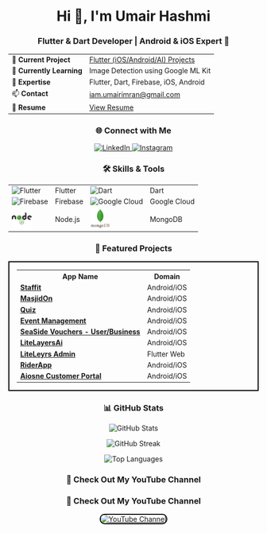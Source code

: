 <h1 align="center">Hi 👋, I'm Umair Hashmi</h1> <h3 align="center">Flutter & Dart Developer | Android & iOS Expert 🚀</h3> <table align="center"> <tr> <td>🔭 <strong>Current Project</strong></td> <td><a href="https://github.com/Umaiir11" target="_blank">Flutter (iOS/Android/AI) Projects</a></td> </tr> <tr> <td>🌱 <strong>Currently Learning</strong></td> <td>Image Detection using Google ML Kit</td> </tr> <tr> <td>💬 <strong>Expertise</strong></td> <td>Flutter, Dart, Firebase, iOS, Android</td> </tr> <tr> <td>📫 <strong>Contact</strong></td> <td><a href="mailto:iam.umairimran@gmail.com">iam.umairimran@gmail.com</a></td> </tr> <tr> <td>📄 <strong>Resume</strong></td> <td><a href="https://drive.google.com/file/d/1ZeBnL0Lc9WqcnDBuujcCpIshkZhGoNse/view?usp=drive_link" target="_blank">View Resume</a></td> </tr> </table> <h3 align="center">🌐 Connect with Me</h3> <p align="center"> <a href="https://www.linkedin.com/in/umair-hashmi/" target="_blank"> <img src="https://raw.githubusercontent.com/rahuldkjain/github-profile-readme-generator/master/src/images/icons/Social/linked-in-alt.svg" alt="LinkedIn" height="30" width="40"/> </a> <a href="https://instagram.com/umair.hashmiii" target="_blank"> <img src="https://raw.githubusercontent.com/rahuldkjain/github-profile-readme-generator/master/src/images/icons/Social/instagram.svg" alt="Instagram" height="30" width="40"/> </a> </p> <h3 align="center">🛠️ Skills & Tools</h3> <table align="center"> <tr> <td><img src="https://www.vectorlogo.zone/logos/flutterio/flutterio-icon.svg" alt="Flutter" width="40" height="40"/></td> <td>Flutter</td> <td><img src="https://www.vectorlogo.zone/logos/dartlang/dartlang-icon.svg" alt="Dart" width="40" height="40"/></td> <td>Dart</td> </tr> <tr> <td><img src="https://www.vectorlogo.zone/logos/firebase/firebase-icon.svg" alt="Firebase" width="40" height="40"/></td> <td>Firebase</td> <td><img src="https://www.vectorlogo.zone/logos/google_cloud/google_cloud-icon.svg" alt="Google Cloud" width="40" height="40"/></td> <td>Google Cloud</td> </tr> <tr> <td><img src="https://raw.githubusercontent.com/devicons/devicon/master/icons/nodejs/nodejs-original-wordmark.svg" alt="Node.js" width="40" height="40"/></td> <td>Node.js</td> <td><img src="https://raw.githubusercontent.com/devicons/devicon/master/icons/mongodb/mongodb-original-wordmark.svg" alt="MongoDB" width="40" height="40"/></td> <td>MongoDB</td> </tr> </table> <h3 align="center">💼 Featured Projects</h3> <table align="center" width="80%" style="border: 2px solid black; padding: 15px;"> <tr> <th>App Name</th> <th>Domain</th> </tr> <tr> <td><a href="https://www.linkedin.com/in/umair-hashmi/" target="_blank"><strong>Staffit</strong></a></td> <td>Android/iOS</td> </tr> <tr> <td><a href="https://www.linkedin.com/in/umair-hashmi/" target="_blank"><strong>MasjidOn</strong></a></td> <td>Android/iOS</td> </tr> <tr> <td><a href="https://www.linkedin.com/in/umair-hashmi/" target="_blank"><strong>Quiz</strong></a></td> <td>Android/iOS</td> </tr> <tr> <td><a href="http://www.umair.com" target="_blank"><strong>Event Management</strong></a></td> <td>Android/iOS</td> </tr> <tr> <td><a href="http://www.umair.com" target="_blank"><strong>SeaSide Vouchers - User/Business</strong></a></td> <td>Android/iOS</td> </tr> <tr> <td><a href="https://www.linkedin.com/in/umair-hashmi/" target="_blank"><strong>LiteLayersAi</strong></a></td> <td>Android/iOS</td> </tr> <tr> <td><a href="https://www.linkedin.com/in/umair-hashmi/" target="_blank"><strong>LiteLeyrs Admin</strong></a></td> <td>Flutter Web</td> </tr> <tr> <td><a href="https://www.linkedin.com/in/umair-hashmi/" target="_blank"><strong>RiderApp</strong></a></td> <td>Android/iOS</td> </tr> <tr> <td><a href="https://www.linkedin.com/in/umair-hashmi/" target="_blank"><strong>Aiosne Customer Portal</strong></a></td> <td>Android/iOS</td> </tr> </table> <h3 align="center">📊 GitHub Stats</h3> <p align="center"> <img src="https://github-readme-stats.vercel.app/api?username=umaiir11&show_icons=true&theme=radical" alt="GitHub Stats" /> </p> <p align="center"> <img src="https://github-readme-streak-stats.herokuapp.com/?user=umaiir11&theme=radical" alt="GitHub Streak" /> </p> <p align="center"> <img src="https://github-readme-stats.vercel.app/api/top-langs?username=umaiir11&show_icons=true&theme=radical&layout=compact" alt="Top Languages" /> </p> <div align="center"> <h3 align="center">🎥 Check Out My YouTube Channel</h3>
<h3 align="center">🎥 Check Out My YouTube Channel</h3>
<div align="center">
    <a href="https://www.youtube.com/@umairhashmiii" target="_blank">
        <img src="https://img.freepik.com/premium-photo/youtube-logo-neon-rgb-gradient-neon-youtube-logo-border-isolated-dark-background-with-blue-shadow-colorful-night-fantasy-3d-render-illustration-image_181020-3116.jpg?w=1060" alt="YouTube Channel" width="300" height="200" style="border: 2px solid black; border-radius: 10px;"/>
    </a>
</div>

